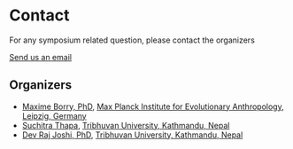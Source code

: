 # Contact

For any symposium related question, please contact the organizers

[Send us an email](mailto:maxime_borry@eva.mpg.de)

## Organizers

- [Maxime Borry, PhD](https://maximeborry.com), [Max Planck Institute for Evolutionary Anthropology, Leipzig, Germany](https://www.eva.mpg.de/index/)
- [Suchitra Thapa](https://www.linkedin.com/in/suchitra-thapa-a722444), [Tribhuvan University, Kathmandu, Nepal](http://microbiotu.edu.np/)
- [Dev Raj Joshi, PhD](https://www.linkedin.com/in/dev-joshi-4a8b30101), [Tribhuvan University, Kathmandu, Nepal](http://microbiotu.edu.np/)

